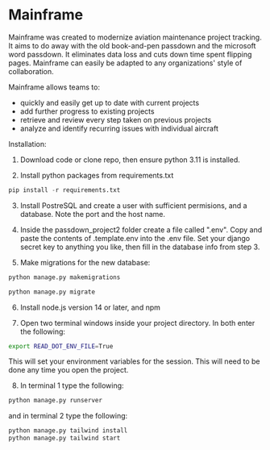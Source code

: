 # Mainframe

Mainframe was created to modernize aviation maintenance project tracking. It aims to do away with the old book-and-pen passdown and the microsoft word passdown.
It eliminates data loss and cuts down time spent flipping pages. Mainframe can easily be adapted to any organizations' style of collaboration.

Mainframe allows teams to:
- quickly and easily get up to date with current projects
- add further progress to existing projects
- retrieve and review every step taken on previous projects
- analyze and identify recurring issues with individual aircraft

Installation:

1. Download code or clone repo, then ensure python 3.11 is installed.

2. Install python packages from requirements.txt
```Python
pip install -r requirements.txt
```
3. Install PostreSQL and create a user with sufficient permisions, and a database. Note the port and the host name.

4. Inside the passdown_project2 folder create a file called ".env". Copy and paste the contents of .template.env into the .env file.
   Set your django secret key to anything you like, then fill in the database info from step 3.

5. Make migrations for the new database:
```Python
python manage.py makemigrations

python manage.py migrate
```
6. Install node.js version 14 or later, and npm

7. Open two terminal windows inside your project directory. In both enter the following:

```Bash
export READ_DOT_ENV_FILE=True
```
This will set your environment variables for the session. This will need to be done any time you open the project.

8. In terminal 1 type the following:
```Python
python manage.py runserver
```
and in terminal 2 type the following:

```Python
python manage.py tailwind install
python manage.py tailwind start
```
